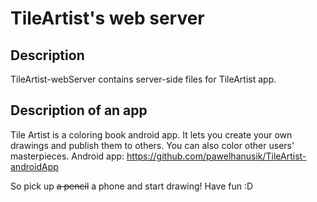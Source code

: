 # TileArtist's web server


## Description
TileArtist-webServer contains server-side files for TileArtist app.

## Description of an app
Tile Artist is a coloring book android app. It lets you create your own drawings and publish them to others. You can also color other users' masterpieces.
Android app: https://github.com/pawelhanusik/TileArtist-androidApp


So pick up ~~a pencil~~ a phone and start drawing!
Have fun :D